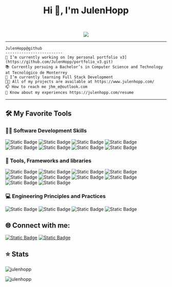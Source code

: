 <h1 align="center">Hi 👋, I'm JulenHopp</h1>

<br/>

<!-- Typing SVG by DenverCoder1 - https://github.com/DenverCoder1/readme-typing-svg -->
<p align="center">
  <a href="https://github.com/DenverCoder1/readme-typing-svg"><img src="https://readme-typing-svg.herokuapp.com?lines=Computer+Science+Student;Full+Stack+Web+Developer;Always%20learning%20new%20things&center=true&width=380&height=45"></a>
</p>

<hr>

```
JulenHopp@github
-------------------------
🔭 I’m currently working on [my personal portfolio v3](https://github.com/JulenHopp/portfolio_v3.git)
📚 Currently persuing a Bachelor’s in Computer Science and Technology at Tecnológico de Monterrey 
🌱 I’m currently learning Full Stack Development
👨‍💻 All of my projects are available at https://www.julenhopp.com/
📫 How to reach me jhm_e@outlook.com
📄 Know about my experiences https://julenhopp.com/resume
```

<hr>


## 🛠️ My Favorite Tools

### 👨‍💻 Software Development Skills

<p>
  <img alt="Static Badge" src="https://img.shields.io/badge/C%2B%2B-%2300599C?logo=C%2B%2B&logoColor=white">
  <img alt="Static Badge" src="https://img.shields.io/badge/JavaScript-yellow?logo=JavaScript&logoColor=white">
  <img alt="Static Badge" src="https://img.shields.io/badge/Python-%233776AB?logo=python&logoColor=white">
  <img alt="Static Badge" src="https://img.shields.io/badge/Node.js-%23339933?logo=Node.js&logoColor=white">
  <img alt="Static Badge" src="https://img.shields.io/badge/HTML5-%23E34F26?logo=HTML5&logoColor=white">
  <img alt="Static Badge" src="https://img.shields.io/badge/CSS3-%231572B6?logo=CSS3&logoColor=white">
  <img alt="Static Badge" src="https://img.shields.io/badge/MySQL-%234479A1?logo=MySQL&logoColor=white">
  <img alt="Static Badge" src="https://img.shields.io/badge/MongoDB-%2347A248?logo=MySQL&logoColor=white">   
</p>

### 🧰 Tools, Frameworks and libraries

<p>
    <img alt="Static Badge" src="https://img.shields.io/badge/Git-%23F05032?logo=Git&logoColor=white">
    <img alt="Static Badge" src="https://img.shields.io/badge/GitHub-%23181717?logo=GitHub&logoColor=white">
    <img alt="Static Badge" src="https://img.shields.io/badge/Postmand-%23FF6C37?logo=postman&logoColor=white">
    <img alt="Static Badge" src="https://img.shields.io/badge/Jupyter-%23F37626?logo=Jupyter&logoColor=white">
    <img alt="Static Badge" src="https://img.shields.io/badge/React-%2361DAFB?logo=React&logoColor=white">
    <img alt="Static Badge" src="https://img.shields.io/badge/Express-%23000000?logo=Express&logoColor=white">
    <img alt="Static Badge" src="https://img.shields.io/badge/Pandas-%23150458?logo=Pandas&logoColor=white">
    <img alt="Static Badge" src="https://img.shields.io/badge/NumPy-%23013243?logo=NumPy&logoColor=white">
    <img alt="Static Badge" src="https://img.shields.io/badge/scikit--learn-%23F7931E?logo=scikit-learn&logoColor=white"> 
    <img alt="Static Badge" src="https://img.shields.io/badge/Unity-%23000000?logo=Unity&logoColor=white">

</p>

### 💻 Engineering Principles and Practices

<p>
  <img alt="Static Badge" src="https://img.shields.io/badge/Scrum-%23009FDA?logoColor=white">
  <img alt="Static Badge" src="https://img.shields.io/badge/Object--Oriented-%23FF9900?logoColor=white">
  <img alt="Static Badge" src="https://img.shields.io/badge/Data--Structures-%23669DF6?logoColor=white">
  <img alt="Static Badge" src="https://img.shields.io/badge/Algorithms-%2300BCB4?logoColor=white">
</p>

## 🌐 Connect with me:
<p>
  <a href="https://linkedin.com/in/julenhopp" target="blank"><img alt="Static Badge" src="https://img.shields.io/badge/LinkedIn-%230A66C2?logo=LinkedIN&logoColor=white"></a>
  <a href="https://www.leetcode.com/julenhopp" target="blank"><img alt="Static Badge" src="https://img.shields.io/badge/LeetCode-%23FFA116?logo=LeetCode&logoColor=white"></a>
</p>

## ⭐ Stats

  <p><img align="center" src="https://github-readme-streak-stats.herokuapp.com/?user=julenhopp&" alt="julenhopp" /></p>
  <p><img align="center" src="https://github-readme-stats.vercel.app/api/top-langs?username=julenhopp&show_icons=true&locale=en&layout=compact" alt="julenhopp" /></p>



